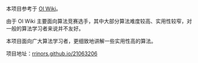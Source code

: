 本项目参考于 [OI Wiki](https://oi-wiki.org/)。

由于 OI Wiki 主要面向算法竞赛选手，其中大部分算法难度较高、实用性较窄，对一般的算法学习者来说并不友好。

本项目面向广大算法学习者，更细致地讲解一些实用性高的算法。

项目地址：[rrinors.github.io/21063206](rrinors.github.io/21063206)